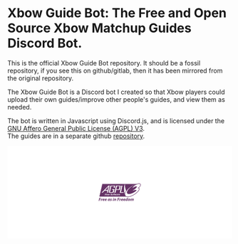 # Xbow Guide Bot: The Free and Open Source Xbow Matchup Guides Discord Bot.   
  
    
	
This is the official Xbow Guide Bot repository. It should be a fossil repository, if you see this on github/gitlab, then it has been mirrored from the original repository.  
        
The Xbow Guide Bot is a Discord bot I created so that Xbow players could upload their own guides/improve other people's guides, and view them as needed.  
      
The bot is written in Javascript using Discord.js, and is licensed under the [GNU Affero General Public License (AGPL) V3](./LICENSE).  
The guides are in a separate github [repository](https://github.com/RinasSam/Xbow-Matchup-Guides).  
  
![](AGPLv3.svg) 

